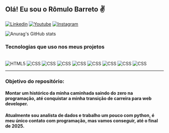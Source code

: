 ## Olá! Eu sou o Rômulo Barreto ✌️

[![Linkedin](https://img.shields.io/badge/LinkedIn-0077B5?style=for-the-badge&logo=linkedin&logoColor=white)](https://www.linkedin.com/in/romulobasilva/)
[![Youtube](https://img.shields.io/badge/YouTube-FF0000?style=for-the-badge&logo=youtube&logoColor=white)](https://www.youtube.com/@Romulobah)
[![Instagram](https://img.shields.io/badge/Instagram-E4405F?style=for-the-badge&logo=instagram&logoColor=white)](https://www.instagram.com/romulo_ba/)

![Anurag's GitHub stats](https://github-readme-stats.vercel.app/api?username=romulobarreto&show_icons=true&theme=radical)

### Tecnologias que uso nos meus projetos

<div style="display: inline_block"><br/>
    <img align="center" alt="HTML5" src="https://img.shields.io/badge/HTML5-E34F26?style=for-the-badge&logo=html5&logoColor=white"/>
    <img align="center" alt="CSS" src="https://img.shields.io/badge/CSS3-1572B6?style=for-the-badge&logo=css3&logoColor=white"/>
    <img align="center" alt="CSS" src="https://img.shields.io/badge/Bootstrap-563D7C?style=for-the-badge&logo=bootstrap&logoColor=white"/>
    <img align="center" alt="CSS" src="https://img.shields.io/badge/JavaScript-323330?style=for-the-badge&logo=javascript&logoColor=F7DF1E"/>
    <img align="center" alt="CSS" src="https://img.shields.io/badge/Vue.js-35495E?style=for-the-badge&logo=vue.js&logoColor=4FC08D"/>
    <img align="center" alt="CSS" src="https://img.shields.io/badge/Python-14354C?style=for-the-badge&logo=python&logoColor=white"/>
    <img align="center" alt="CSS" src="https://img.shields.io/badge/Django-092E20?style=for-the-badge&logo=django&logoColor=white"/>
    <img align="center" alt="CSS" src="https://img.shields.io/badge/MySQL-005C84?style=for-the-badge&logo=mysql&logoColor=white"/>
    <img align="center" alt="CSS" src="https://img.shields.io/badge/SQLite-07405E?style=for-the-badge&logo=sqlite&logoColor=white"/>
</div>
<hr/>

### Objetivo do repositório:

#### Montar um histórico da minha caminhada saindo do zero na programação, até conquistar a minha transição de carreira para web developer. 
#### Atualmente sou analista de dados e trabalho um pouco com python, é meu único contato com programação, mas vamos conseguir, até o final de 2025.

